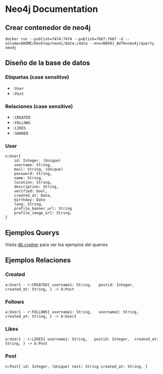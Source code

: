 # Neo4j Documentation

## Crear contenedor de neo4j
`docker run --publish=7474:7474 --publish=7687:7687 -d --volume=$HOME/Desktop/neo4j/data:/data --env=NEO4J_AUTH=neo4j/querty neo4j`

## Diseño de la base de datos
### Etiquetas (case sensitive)
- `:User`
- `:Post`

### Relaciones (case sensitive)
- `:CREATED`
- `:FOLLOWS`
- `:LIKES`
- `:SHARED`

### User
    n:User{
        id: Integer, (Unique)
        username: String,
        mail: String, (Unique)
        password: String,
        name: String,
        location: String,
        description: String,
        verified: bool,
        created_at: Date,
        birthday: Date
        lang: String,
        profile_banner_url: String
        profile_image_url: String,
    }

## Ejemplos Querys
Visita [db.cypher](./db.cypher) para ver los ejemplos del queries

## Ejemplos Relaciones
### Created
`a:User1 -
r:CREATED{
    username1: String,  
    postid: Integer, 
    created_at: String,
}
-> b:Post`

### Follows
`a:User1 -
r:FOLLOWS{
    username1: String,  
    username2: String, 
    created_at: String,
}
-> b:User2`

### Likes
`a:User1 -
r:LIKES{
    username1: String,  
    postid: Integer, 
    created_at: String,
}
-> b:Post`

### Post
`n:Post{
    id: Integer, (Unique)
    text: String
    created_at: String,
}`